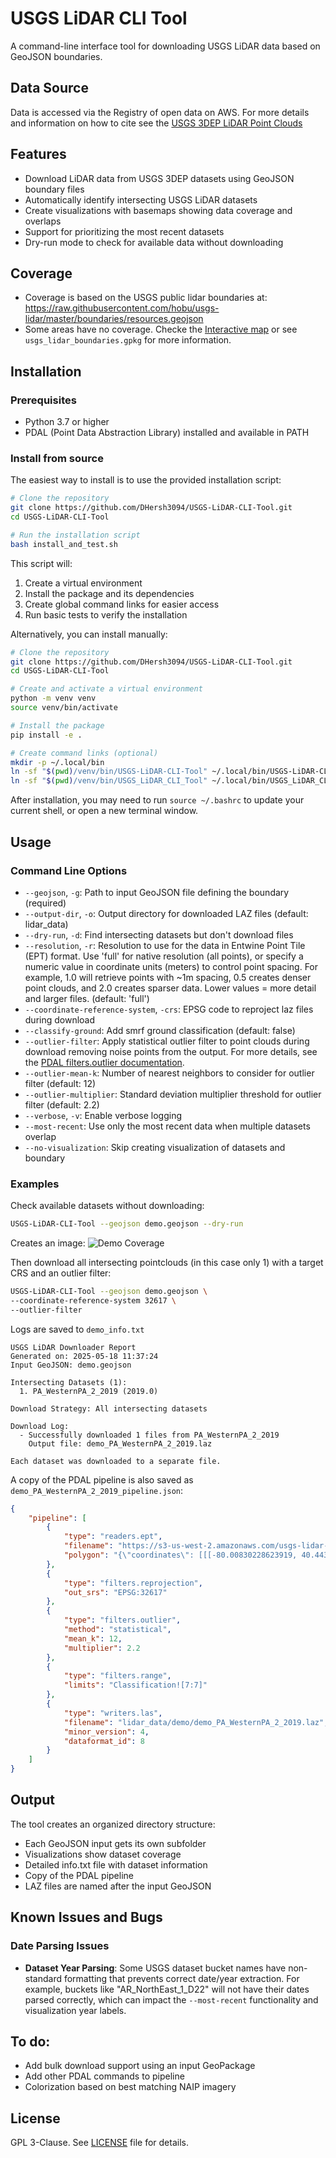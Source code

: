 # USGS LiDAR CLI Tool

A command-line interface tool for downloading USGS LiDAR data based on GeoJSON boundaries.

## Data Source
Data is accessed via the Registry of open data on AWS. For more details and information on how to cite see the [USGS 3DEP LiDAR Point Clouds](https://registry.opendata.aws/usgs-lidar/)

## Features

- Download LiDAR data from USGS 3DEP datasets using GeoJSON boundary files
- Automatically identify intersecting USGS LiDAR datasets
- Create visualizations with basemaps showing data coverage and overlaps
- Support for prioritizing the most recent datasets
- Dry-run mode to check for available data without downloading

## Coverage
- Coverage is based on the USGS public lidar boundaries at: https://raw.githubusercontent.com/hobu/usgs-lidar/master/boundaries/resources.geojson
- Some areas have no coverage. Checke the [Interactive map](https://dhersh3094.github.io/USGS-LiDAR-CLI-Tool/#coverage) or see `usgs_lidar_boundaries.gpkg` for more information.

## Installation

### Prerequisites

- Python 3.7 or higher
- PDAL (Point Data Abstraction Library) installed and available in PATH

### Install from source

The easiest way to install is to use the provided installation script:

```bash
# Clone the repository
git clone https://github.com/DHersh3094/USGS-LiDAR-CLI-Tool.git
cd USGS-LiDAR-CLI-Tool

# Run the installation script
bash install_and_test.sh
```

This script will:
1. Create a virtual environment
2. Install the package and its dependencies
3. Create global command links for easier access
4. Run basic tests to verify the installation

Alternatively, you can install manually:

```bash
# Clone the repository
git clone https://github.com/DHersh3094/USGS-LiDAR-CLI-Tool.git
cd USGS-LiDAR-CLI-Tool

# Create and activate a virtual environment
python -m venv venv
source venv/bin/activate

# Install the package
pip install -e .

# Create command links (optional)
mkdir -p ~/.local/bin
ln -sf "$(pwd)/venv/bin/USGS-LiDAR-CLI-Tool" ~/.local/bin/USGS-LiDAR-CLI-Tool
ln -sf "$(pwd)/venv/bin/USGS_LiDAR_CLI_Tool" ~/.local/bin/USGS_LiDAR_CLI_Tool
```

After installation, you may need to run `source ~/.bashrc` to update your current shell, or open a new terminal window.

## Usage

### Command Line Options

- `--geojson`, `-g`: Path to input GeoJSON file defining the boundary (required)
- `--output-dir`, `-o`: Output directory for downloaded LAZ files (default: lidar_data)
- `--dry-run`, `-d`: Find intersecting datasets but don't download files
- `--resolution`, `-r`: Resolution to use for the data in Entwine Point Tile (EPT) format. Use 'full' for native resolution (all points), or specify a numeric value in coordinate units (meters) to control point spacing. For example, 1.0 will retrieve points with ~1m spacing, 0.5 creates denser point clouds, and 2.0 creates sparser data. Lower values = more detail and larger files. (default: 'full')
- `--coordinate-reference-system`, `-crs`: EPSG code to reproject laz files during download
- `--classify-ground`: Add smrf ground classification (default: false)
- `--outlier-filter`: Apply statistical outlier filter to point clouds during download removing noise points from the output. 
For more details, see the [PDAL filters.outlier documentation](https://pdal.io/en/stable/stages/filters.outlier.html#filters-outlier).
- `--outlier-mean-k`: Number of nearest neighbors to consider for outlier filter (default: 12)
- `--outlier-multiplier`: Standard deviation multiplier threshold for outlier filter (default: 2.2)
- `--verbose`, `-v`: Enable verbose logging
- `--most-recent`: Use only the most recent data when multiple datasets overlap
- `--no-visualization`: Skip creating visualization of datasets and boundary

### Examples

Check available datasets without downloading:
```bash
USGS-LiDAR-CLI-Tool --geojson demo.geojson --dry-run
```

Creates an image:
![Demo Coverage](images/demo_coverage.png)


Then download all intersecting pointclouds (in this case only 1) with a target CRS and an outlier filter:
```bash
USGS-LiDAR-CLI-Tool --geojson demo.geojson \
--coordinate-reference-system 32617 \
--outlier-filter
```

Logs are saved to `demo_info.txt`
```
USGS LiDAR Downloader Report
Generated on: 2025-05-18 11:37:24
Input GeoJSON: demo.geojson

Intersecting Datasets (1):
  1. PA_WesternPA_2_2019 (2019.0)

Download Strategy: All intersecting datasets

Download Log:
  - Successfully downloaded 1 files from PA_WesternPA_2_2019
    Output file: demo_PA_WesternPA_2_2019.laz

Each dataset was downloaded to a separate file.
```

A copy of the PDAL pipeline is also saved as `demo_PA_WesternPA_2_2019_pipeline.json`:

```json
{
    "pipeline": [
        {
            "type": "readers.ept",
            "filename": "https://s3-us-west-2.amazonaws.com/usgs-lidar-public/PA_WesternPA_2_2019/ept.json",
            "polygon": "{\"coordinates\": [[[-80.00830228623919, 40.44337798148942], [-80.01436057451653, 40.4419411606153], [-80.01031232296975, 40.43973940536199], [-80.00837742779959, 40.44184108239551], [-80.00830228623919, 40.44337798148942]]], \"type\": \"Polygon\"}"
        },
        {
            "type": "filters.reprojection",
            "out_srs": "EPSG:32617"
        },
        {
            "type": "filters.outlier",
            "method": "statistical",
            "mean_k": 12,
            "multiplier": 2.2
        },
        {
            "type": "filters.range",
            "limits": "Classification![7:7]"
        },
        {
            "type": "writers.las",
            "filename": "lidar_data/demo/demo_PA_WesternPA_2_2019.laz",
            "minor_version": 4,
            "dataformat_id": 8
        }
    ]
}
```

## Output

The tool creates an organized directory structure:
- Each GeoJSON input gets its own subfolder
- Visualizations show dataset coverage
- Detailed info.txt file with dataset information
- Copy of the PDAL pipeline
- LAZ files are named after the input GeoJSON

## Known Issues and Bugs

### Date Parsing Issues

- **Dataset Year Parsing**: Some USGS dataset bucket names have non-standard formatting that prevents correct date/year extraction. For example, buckets like "AR_NorthEast_1_D22" will not have their dates parsed correctly, which can impact the `--most-recent` functionality and visualization year labels.

## To do:
- Add bulk download support using an input GeoPackage
- Add other PDAL commands to pipeline
- Colorization based on best matching NAIP imagery

## License

GPL 3-Clause. See [LICENSE](LICENSE) file for details.
